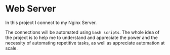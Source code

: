 # Web Server
In this project I connect to my Nginx Server.

The connections will be automated using `bash scripts`. The whole idea of the
project is to help me to understand and appreciate the power and the necessity
of automating repetitive tasks, as well as appreciate automation at scale.
